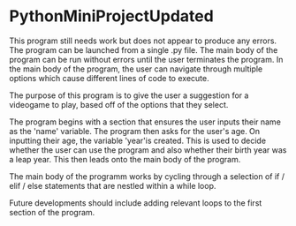 # PythonMiniProjectUpdated
This program still needs work but does not appear to produce any errors. The program can be launched from a single .py file. The main body of the program can be run without errors until the user terminates the program.  In the main body of the program, the user can navigate through multiple options which cause different lines of code to execute.

The purpose of this program is to give the user a suggestion for a videogame to play, based off of the options that they select.

The program begins with a section that ensures the user inputs their name as the 'name' variable.
The program then asks for the user's age.  On inputting their age, the variable 'year'is created.  This is used to decide whether the user can use the program and also whether their birth year was a leap year.  This then leads onto the main body of the program.

The main body of the programm works by cycling through a selection of if / elif / else statements that are nestled within a while loop.

Future developments should include adding relevant loops to the first section of the program. 
